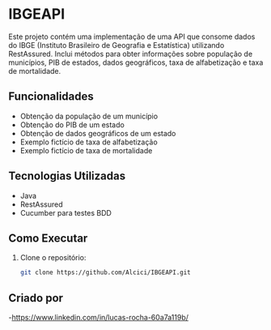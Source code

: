 # IBGEAPI

Este projeto contém uma implementação de uma API que consome dados do IBGE (Instituto Brasileiro de Geografia e Estatística) utilizando RestAssured. Inclui métodos para obter informações sobre população de municípios, PIB de estados, dados geográficos, taxa de alfabetização e taxa de mortalidade.

## Funcionalidades
- Obtenção da população de um município
- Obtenção do PIB de um estado
- Obtenção de dados geográficos de um estado
- Exemplo fictício de taxa de alfabetização
- Exemplo fictício de taxa de mortalidade

## Tecnologias Utilizadas
- Java
- RestAssured
- Cucumber para testes BDD

## Como Executar
1. Clone o repositório:
   ```sh
   git clone https://github.com/Alcici/IBGEAPI.git

## Criado por 
-https://www.linkedin.com/in/lucas-rocha-60a7a119b/
   
   

